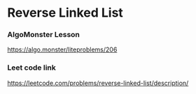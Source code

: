 # Reverse Linked List

### AlgoMonster Lesson

https://algo.monster/liteproblems/206

### Leet code link

https://leetcode.com/problems/reverse-linked-list/description/
